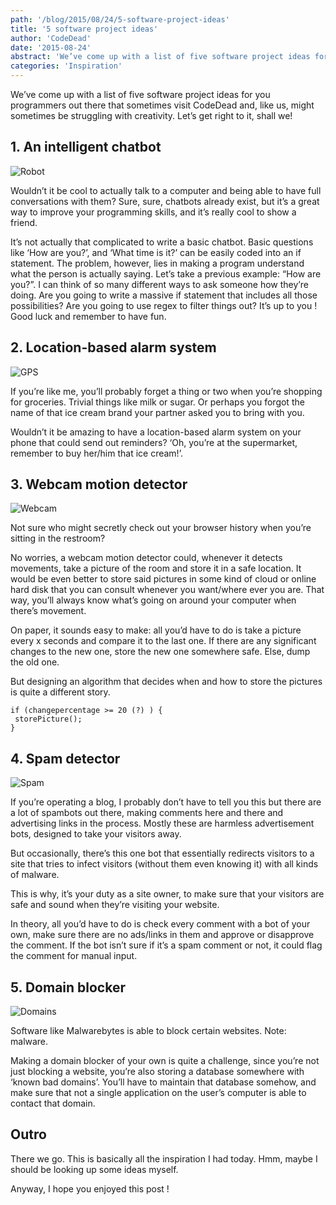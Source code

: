 ```yaml
---
path: '/blog/2015/08/24/5-software-project-ideas'
title: '5 software project ideas'
author: 'CodeDead'
date: '2015-08-24'
abstract: 'We’ve come up with a list of five software project ideas for you programmers out there that sometimes visit CodeDead and, like us, might sometimes be struggling with creativity. Let’s get right to it, shall we! 1. An intelligent chatbot Wouldn’t it...'
categories: 'Inspiration'
---
```


We’ve come up with a list of five software project ideas for you programmers out there that sometimes visit CodeDead and, like us, might sometimes be struggling with creativity. Let’s get right to it, shall we!

## 1. An intelligent chatbot

![Robot](https://images.unsplash.com/photo-1692607431225-5f4564c8f132?q=80&w=1932&auto=format&fit=crop&ixlib=rb-4.0.3&ixid=M3wxMjA3fDB8MHxwaG90by1wYWdlfHx8fGVufDB8fHx8fA%3D%3D)

Wouldn’t it be cool to actually talk to a computer and being able to have full conversations with them? Sure, sure, chatbots already exist, but it’s a great way to improve your programming skills, and it’s really cool to show a friend.

It’s not actually that complicated to write a basic chatbot. Basic questions like ‘How are you?’, and ‘What time is it?’ can be easily coded into an if statement. The problem, however, lies in making a program understand what the person is actually saying. Let’s take a previous example: “How are you?”. I can think of so many different ways to ask someone how they’re doing. Are you going to write a massive if statement that includes all those possibilities? Are you going to use regex to filter things out? It’s up to you ! Good luck and remember to have fun.

## 2. Location-based alarm system

![GPS](https://cf.ltkcdn.net/cellphones/images/std/146340-425x425-cell_phone_tracking_GPS.jpg)

If you’re like me, you’ll probably forget a thing or two when you’re shopping for groceries. Trivial things like milk or sugar. Or perhaps you forgot the name of that ice cream brand your partner asked you to bring with you.

Wouldn’t it be amazing to have a location-based alarm system on your phone that could send out reminders? ‘Oh, you’re at the supermarket, remember to buy her/him that ice cream!’.

## 3. Webcam motion detector

![Webcam](https://www.lawyersandsettlements.com/blog/wp-content/uploads/2010/02/webcam.jpg)

Not sure who might secretly check out your browser history when you’re sitting in the restroom?

No worries, a webcam motion detector could, whenever it detects movements, take a picture of the room and store it in a safe location. It would be even better to store said pictures in some kind of cloud or online hard disk that you can consult whenever you want/where ever you are. That way, you’ll always know what’s going on around your computer when there’s movement.

On paper, it sounds easy to make: all you’d have to do is take a picture every x seconds and compare it to the last one. If there are any significant changes to the new one, store the new one somewhere safe. Else, dump the old one.

But designing an algorithm that decides when and how to store the pictures is quite a different story.

```
if (changepercentage >= 20 (?) ) {
 storePicture();
}
```

## 4. Spam detector

![Spam](https://2.bp.blogspot.com/-RYu4yM8cixE/UD12lhq2jVI/AAAAAAAAA50/fhzhk4nIJoc/s1600/spam2.jpg)

If you’re operating a blog, I probably don’t have to tell you this but there are a lot of spambots out there, making comments here and there and advertising links in the process. Mostly these are harmless advertisement bots, designed to take your visitors away.

But occasionally, there’s this one bot that essentially redirects visitors to a site that tries to infect visitors (without them even knowing it) with all kinds of malware.

This is why, it’s your duty as a site owner, to make sure that your visitors are safe and sound when they’re visiting your website.

In theory, all you’d have to do is check every comment with a bot of your own, make sure there are no ads/links in them and approve or disapprove the comment. If the bot isn’t sure if it’s a spam comment or not, it could flag the comment for manual input.

## 5. Domain blocker

![Domains](https://images.unsplash.com/photo-1486312338219-ce68d2c6f44d?q=80&w=2072&auto=format&fit=crop&ixlib=rb-4.0.3&ixid=M3wxMjA3fDB8MHxwaG90by1wYWdlfHx8fGVufDB8fHx8fA%3D%3D)

Software like Malwarebytes is able to block certain websites. Note: malware.

Making a domain blocker of your own is quite a challenge, since you’re not just blocking a website, you’re also storing a database somewhere with ‘known bad domains’. You’ll have to maintain that database somehow, and make sure that not a single application on the user’s computer is able to contact that domain.

## Outro

There we go. This is basically all the inspiration I had today. Hmm, maybe I should be looking up some ideas myself.

Anyway, I hope you enjoyed this post !
